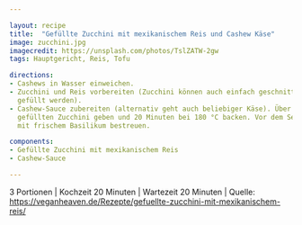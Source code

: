 ```yaml
---

layout: recipe
title:  "Gefüllte Zucchini mit mexikanischem Reis und Cashew Käse"
image: zucchini.jpg
imagecredit: https://unsplash.com/photos/TslZATW-2gw
tags: Hauptgericht, Reis, Tofu

directions:
- Cashews in Wasser einweichen.
- Zucchini und Reis vorbereiten (Zucchini können auch einfach geschnitten statt
  gefüllt werden).
- Cashew-Sauce zubereiten (alternativ geht auch beliebiger Käse). Über die
  gefüllten Zucchini geben und 20 Minuten bei 180 °C backen. Vor dem Servieren
  mit frischem Basilikum bestreuen. 

components:
- Gefüllte Zucchini mit mexikanischem Reis
- Cashew-Sauce

---
```

3 Portionen
 | Kochzeit	20 Minuten
 | Wartezeit	20 Minuten
 | Quelle: https://veganheaven.de/Rezepte/gefuellte-zucchini-mit-mexikanischem-reis/